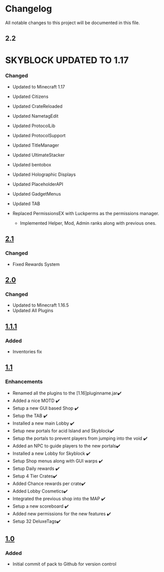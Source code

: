 # Changelog
All notable changes to this project will be documented in this file.

## 2.2

# SKYBLOCK UPDATED TO 1.17

### Changed

- Updated to Minecraft 1.17
- Updated Citizens
- Updated CrateReloaded
- Updated NametagEdit
- Updated ProtocolLib
- Updated ProtocolSupport
- Updated TitleManager
- Updated UltimateStacker
- Updated bentobox
- Updated Holographic Displays
- Updated PlaceholderAPI
- Updated GadgetMenus
- Updated TAB
- Replaced PermissionsEX with Luckperms as the permissions manager.

  - Implemented Helper, Mod, Admin ranks along with previous ones.


## [2.1]

### Changed
- Fixed Rewards System

## [2.0]

### Changed
- Updated to Minecraft 1.16.5
- Updated All Plugins

## [1.1.1]

### Added
- Inventories fix

## [1.1]

### Enhancements
- Renamed all the plugins to the [1.16]pluginname.jar✔️
- Added a nice MOTD ✔️
- Setup a new GUI based Shop ✔️
- Setup the TAB ✔️
- Installed a new main Lobby ✔️
- Setup new portals for acid Island and Skyblock✔️
- Setup the portals to prevent players from jumping into the void ✔️
- Added an NPC to guide players to the new portals️✔️
- Installed a new Lobby for Skyblock ✔️
- Setup Shop menus along with GUI warps ✔️
- Setup Daily rewards ✔️
- Setup 4 Tier Crates✔️
- Added Chance rewards per crate✔️
- Added Lobby Cosmetics️✔️
- Integrated the previous shop into the MAP ✔️
- Setup a new scoreboard ✔️
- Added new permissions for the new features ✔️
- Setup 32 DeluxeTags✔️

## [1.0]

### Added
- Initial commit of pack to Github for version control

[2.1]: https://github.com/apexhosting/KitPVP/releases/tag/2.1
[2.0]: https://github.com/apexhosting/KitPVP/releases/tag/2.0
[1.1.1]: https://github.com/apexhosting/KitPVP/releases/tag/1.1.1
[1.1]: https://github.com/apexhosting/KitPVP/releases/tag/1.1
[1.0]: https://github.com/apexhosting/KitPVP/releases/tag/1.0